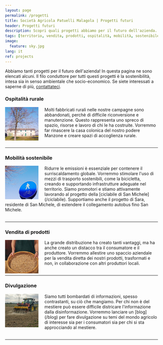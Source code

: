 ```yaml
---
layout: page
permalink: /progetti
title: Società Agricola Patuelli Malagola | Progetti futuri
header: Progetti futuri
description: Scopri quali progetti abbiamo per il futuro dell'azienda.
tags: [territorio, vendita, prodotti, ospitalità, mobilità, sostenibile, sostenibilità, bicicletta, divulgazione, blog, azienda, agricola, Ravenna, Emilia-Romagna, San Michele]
image:
  feature: sky.jpg
lang: it
ref: projects
---
```


Abbiamo tanti progetti per il futuro dell'azienda! In questa pagina ne sono elencati alcuni. Il filo conduttore per tutti questi progetti è la sostenibilità, intesa sia in senso ambientale che socio-economico. Se siete interessati a saperne di più, [contattateci](/contatti).  


### Ospitalità rurale    
<img src="/images/casacolonica.jpg" style="width:110px;height:110px;margin:0px 20px 0px 0px" align="left"> 
Molti fabbricati rurali nelle nostre campagne sono abbandonati, perchè di difficile riconversione e manutenzione. Questo rappresenta uno spreco di spazio, risorse e lavoro di chi le ha costruite. Vorremmo far rinascere la casa colonica del nostro podere Manzone e creare spazi di accoglienza rurale.  
<br/><br/>  

---

### Mobilità sostenibile     
<img src="/images/segnaleciclabile.jpg" style="width:110px;height:110px;margin:0px 20px 0px 0px" align="left"> 
Ridurre le emissioni è essenziale per contenere il surriscaldamento globale. Vorremmo stimolare l'uso di mezzi di trasporto sostenibili, come la bicicletta, creando e supportando infrastrutture adeguate nel territorio. 
Siamo promotori e stiamo attivamente lavorando al progetto della [ciclabile di San Michele](/ciclabile).
Supportiamo anche il progetto di Sara, residente di San Michele, di estendere il collegamento autobus fino San Michele.
<br/><br/>   

---

### Vendita di prodotti    
<img src="/images/sellproduce.jpg" style="width:110px;height:110px;margin:0px 20px 0px 0px" align="left"> 
La grande distribuzione ha creato tanti vantaggi, ma ha anche creato un distacco tra il consumatore e il produttore. Vorremmo allestire uno spaccio aziendale per la vendita diretta dei nostri prodotti, trasformati e non, in collaborazione con altri produttori locali.
<br/><br/>  

---

### Divulgazione   
<img src="/images/semina.jpg" style="width:110px;height:110px;margin:0px 20px 0px 0px" align="left"> 
Siamo tutti bombardati di informazioni, spesso contrastanti, su ciò che mangiamo. Per chi non è del mestiere può essere difficile districare l'informazione dalla disinformazione. Vorremmo lanciare un [blog](/blog) per fare divulgazione su temi del mondo agricolo di interesse sia per i consumatori sia per chi si sta approcciando al mestiere.
<br/><br/> 

---

